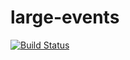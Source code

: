 # large-events

[![Build Status](https://travis-ci.com/knative-portability/large-events.svg?branch=master)](https://travis-ci.com/knative-portability/large-events)
